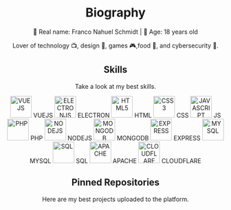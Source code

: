 <h1 align="center">Biography</h1>
<p align="center">🌙 Real name: Franco Nahuel Schmidt | 🌟 Age: 18 years old</p>
<p align="center">Lover of technology 📺, design 🎨, games 🎮,food 🍕, and cybersecurity 🔐.</p>
<h2 align="center">Skills</h2>
<p align="center">Take a look at my best skills.</p>

<p align="center">
  <img src='https://i.imgur.com/se8Mkbj.png' alt='VUEJS' height='50px'> VUEJS
  <img src='https://i.imgur.com/ELC5E2x.png' alt='ELECTRONJS' height='50px'> ELECTRON
  <img src='https://i.imgur.com/OS6L9MW.png' alt='HTML5' height='50px'> HTML
  <img src='https://i.imgur.com/GAQuyz4.png' alt='CSS3' height='50px'> CSS 
  <img src='https://i.imgur.com/aO50oaW.jpg' alt='JAVASCRIPT' height='50px'> JS
  <img src='https://i.imgur.com/zjXkN4b.png' alt='PHP' height='50px'> PHP
  <img src='https://i.imgur.com/36AGb0R.png' alt='NODEJS' height='50px'> NODEJS
  <img src='https://i.imgur.com/cxpwb2C.png' alt='MONGODB' height='50px'> MONGODB
  <img src='https://i.imgur.com/1efgMO7.png' alt='EXPRESS' height='50px'> EXPRESS
  <img src='https://i.imgur.com/q6DcGfa.png' alt='MYSQL' height='50px'> MYSQL
  <img src='https://i.imgur.com/0CnTYSh.png' alt='SQL' height='50px'> SQL
  <img src='https://i.imgur.com/NcxoUKb.png' alt='APACHE' height='50px'> APACHE
  <img src='https://i.imgur.com/I2CcJY3.png' alt='CLOUDFLARE' height='50px'> CLOUDFLARE

<h2 align="center">Pinned Repositories</h2>
<p align="center">Here are my best projects uploaded to the platform.</p>
